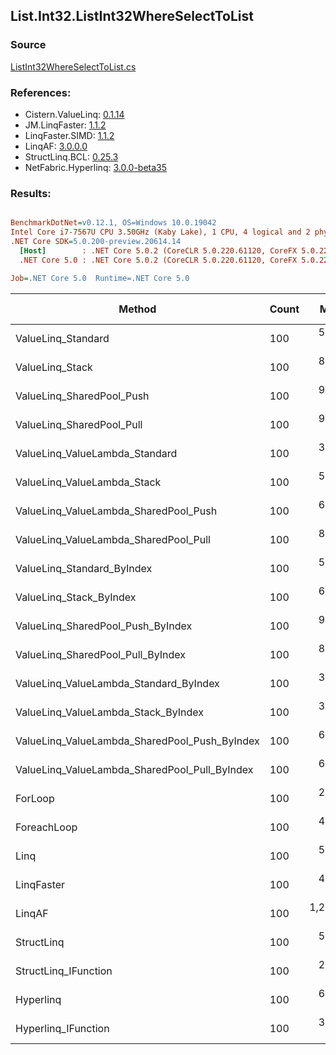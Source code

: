 ﻿## List.Int32.ListInt32WhereSelectToList

### Source
[ListInt32WhereSelectToList.cs](../LinqBenchmarks/List/Int32/ListInt32WhereSelectToList.cs)

### References:
- Cistern.ValueLinq: [0.1.14](https://www.nuget.org/packages/Cistern.ValueLinq/0.1.14)
- JM.LinqFaster: [1.1.2](https://www.nuget.org/packages/JM.LinqFaster/1.1.2)
- LinqFaster.SIMD: [1.1.2](https://www.nuget.org/packages/LinqFaster.SIMD/1.0.3)
- LinqAF: [3.0.0.0](https://www.nuget.org/packages/LinqAF/3.0.0.0)
- StructLinq.BCL: [0.25.3](https://www.nuget.org/packages/StructLinq.BCL/0.25.3)
- NetFabric.Hyperlinq: [3.0.0-beta35](https://www.nuget.org/packages/NetFabric.Hyperlinq/3.0.0-beta35)

### Results:
``` ini

BenchmarkDotNet=v0.12.1, OS=Windows 10.0.19042
Intel Core i7-7567U CPU 3.50GHz (Kaby Lake), 1 CPU, 4 logical and 2 physical cores
.NET Core SDK=5.0.200-preview.20614.14
  [Host]        : .NET Core 5.0.2 (CoreCLR 5.0.220.61120, CoreFX 5.0.220.61120), X64 RyuJIT
  .NET Core 5.0 : .NET Core 5.0.2 (CoreCLR 5.0.220.61120, CoreFX 5.0.220.61120), X64 RyuJIT

Job=.NET Core 5.0  Runtime=.NET Core 5.0  

```
|                                        Method | Count |       Mean |   Error |  StdDev | Ratio | RatioSD |  Gen 0 | Gen 1 | Gen 2 | Allocated |
|---------------------------------------------- |------ |-----------:|--------:|--------:|------:|--------:|-------:|------:|------:|----------:|
|                            ValueLinq_Standard |   100 |   527.5 ns | 2.93 ns | 2.60 ns |  1.83 |    0.01 | 0.3090 |     - |     - |     648 B |
|                               ValueLinq_Stack |   100 |   805.9 ns | 2.50 ns | 2.21 ns |  2.79 |    0.02 | 0.1297 |     - |     - |     272 B |
|                     ValueLinq_SharedPool_Push |   100 |   900.5 ns | 1.77 ns | 1.48 ns |  3.12 |    0.02 | 0.1297 |     - |     - |     272 B |
|                     ValueLinq_SharedPool_Pull |   100 |   959.7 ns | 3.62 ns | 3.21 ns |  3.33 |    0.02 | 0.1297 |     - |     - |     272 B |
|                ValueLinq_ValueLambda_Standard |   100 |   367.6 ns | 0.99 ns | 0.83 ns |  1.28 |    0.01 | 0.3095 |     - |     - |     648 B |
|                   ValueLinq_ValueLambda_Stack |   100 |   555.9 ns | 1.07 ns | 0.95 ns |  1.93 |    0.01 | 0.1297 |     - |     - |     272 B |
|         ValueLinq_ValueLambda_SharedPool_Push |   100 |   630.2 ns | 0.72 ns | 0.56 ns |  2.19 |    0.01 | 0.1297 |     - |     - |     272 B |
|         ValueLinq_ValueLambda_SharedPool_Pull |   100 |   851.2 ns | 3.57 ns | 2.98 ns |  2.95 |    0.02 | 0.1297 |     - |     - |     272 B |
|                    ValueLinq_Standard_ByIndex |   100 |   539.1 ns | 3.43 ns | 2.87 ns |  1.87 |    0.01 | 0.3090 |     - |     - |     648 B |
|                       ValueLinq_Stack_ByIndex |   100 |   667.1 ns | 1.19 ns | 1.11 ns |  2.31 |    0.01 | 0.1297 |     - |     - |     272 B |
|             ValueLinq_SharedPool_Push_ByIndex |   100 |   942.5 ns | 3.17 ns | 2.81 ns |  3.27 |    0.02 | 0.1297 |     - |     - |     272 B |
|             ValueLinq_SharedPool_Pull_ByIndex |   100 |   850.1 ns | 3.65 ns | 3.23 ns |  2.95 |    0.02 | 0.1297 |     - |     - |     272 B |
|        ValueLinq_ValueLambda_Standard_ByIndex |   100 |   391.8 ns | 3.81 ns | 2.98 ns |  1.36 |    0.01 | 0.3095 |     - |     - |     648 B |
|           ValueLinq_ValueLambda_Stack_ByIndex |   100 |   396.0 ns | 1.44 ns | 1.27 ns |  1.37 |    0.01 | 0.1297 |     - |     - |     272 B |
| ValueLinq_ValueLambda_SharedPool_Push_ByIndex |   100 |   611.0 ns | 1.48 ns | 1.31 ns |  2.12 |    0.01 | 0.1297 |     - |     - |     272 B |
| ValueLinq_ValueLambda_SharedPool_Pull_ByIndex |   100 |   646.5 ns | 2.06 ns | 1.93 ns |  2.24 |    0.02 | 0.1297 |     - |     - |     272 B |
|                                       ForLoop |   100 |   288.3 ns | 2.07 ns | 1.61 ns |  1.00 |    0.00 | 0.3095 |     - |     - |     648 B |
|                                   ForeachLoop |   100 |   408.6 ns | 3.11 ns | 2.75 ns |  1.42 |    0.01 | 0.3095 |     - |     - |     648 B |
|                                          Linq |   100 |   538.7 ns | 2.77 ns | 2.46 ns |  1.87 |    0.01 | 0.3824 |     - |     - |     800 B |
|                                    LinqFaster |   100 |   483.5 ns | 3.26 ns | 2.89 ns |  1.68 |    0.01 | 0.4396 |     - |     - |     920 B |
|                                        LinqAF |   100 | 1,226.2 ns | 4.98 ns | 4.66 ns |  4.25 |    0.03 | 0.3090 |     - |     - |     648 B |
|                                    StructLinq |   100 |   506.5 ns | 2.48 ns | 2.32 ns |  1.76 |    0.02 | 0.1755 |     - |     - |     368 B |
|                          StructLinq_IFunction |   100 |   298.3 ns | 1.07 ns | 0.89 ns |  1.03 |    0.01 | 0.1297 |     - |     - |     272 B |
|                                     Hyperlinq |   100 |   639.5 ns | 1.79 ns | 1.59 ns |  2.22 |    0.01 | 0.1297 |     - |     - |     272 B |
|                           Hyperlinq_IFunction |   100 |   355.8 ns | 1.30 ns | 1.15 ns |  1.23 |    0.01 | 0.1297 |     - |     - |     272 B |
